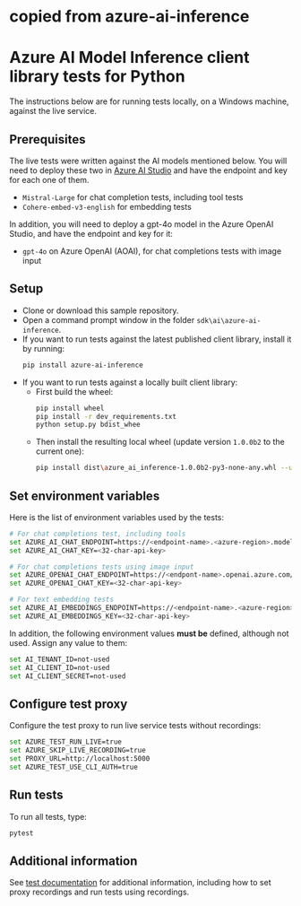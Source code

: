 # copied from azure-ai-inference 

# Azure AI Model Inference client library tests for Python

The instructions below are for running tests locally, on a Windows machine, against the live service.

## Prerequisites

The live tests were written against the AI models mentioned below. You will need to deploy these two in [Azure AI Studio](https://ai.azure.com/) and have the endpoint and key for each one of them.

- `Mistral-Large` for chat completion tests, including tool tests
- `Cohere-embed-v3-english` for embedding tests
<!-- - `TBD` for image generation tests -->

In addition, you will need to deploy a gpt-4o model in the Azure OpenAI Studio, and have the endpoint and key for it:

- `gpt-4o` on Azure OpenAI (AOAI), for chat completions tests with image input

## Setup

- Clone or download this sample repository.
- Open a command prompt window in the folder `sdk\ai\azure-ai-inference`.
- If you want to run tests against the latest published client library, install it by running:
   ```bash
   pip install azure-ai-inference
   ```
- If you want to run tests against a locally built client library:
    - First build the wheel:
        ```bash
        pip install wheel
        pip install -r dev_requirements.txt
        python setup.py bdist_whee
        ```
    - Then install the resulting local wheel (update version `1.0.0b2` to the current one):
        ```bash
        pip install dist\azure_ai_inference-1.0.0b2-py3-none-any.whl --user --force-reinstall
        ```

## Set environment variables

Here is the list of environment variables used by the tests:

```bash
# For chat completions test, including tools
set AZURE_AI_CHAT_ENDPOINT=https://<endpoint-name>.<azure-region>.models.ai.azure.com
set AZURE_AI_CHAT_KEY=<32-char-api-key>

# For chat completions tests using image input
set AZURE_OPENAI_CHAT_ENDPOINT=https://<endpont-name>.openai.azure.com/openai/deployments/gpt-4o
set AZURE_OPENAI_CHAT_KEY=<32-char-api-key>

# For text embedding tests
set AZURE_AI_EMBEDDINGS_ENDPOINT=https://<endpoint-name>.<azure-region>.models.ai.azure.com
set AZURE_AI_EMBEDDINGS_KEY=<32-char-api-key>
```

In addition, the following environment values **must be** defined, although not used. Assign any value to them:

```bash
set AI_TENANT_ID=not-used
set AI_CLIENT_ID=not-used
set AI_CLIENT_SECRET=not-used
```

## Configure test proxy

Configure the test proxy to run live service tests without recordings:

```bash
set AZURE_TEST_RUN_LIVE=true
set AZURE_SKIP_LIVE_RECORDING=true
set PROXY_URL=http://localhost:5000
set AZURE_TEST_USE_CLI_AUTH=true
```

## Run tests

To run all tests, type:

```bash
pytest
```

## Additional information

See [test documentation](https://github.com/Azure/azure-sdk-for-python/blob/main/doc/dev/tests.md) for additional information, including how to set proxy recordings and run tests using recordings.